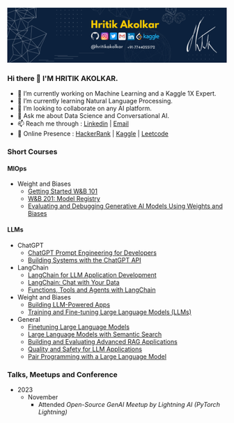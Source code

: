 ![MarineGEO circle logo](Banner02.png "Banner")
### Hi there 👋 I'M HRITIK AKOLKAR.
- 🔭 I’m currently working on Machine Learning and a Kaggle 1X Expert.  
- 🌱 I’m currently learning Natural Language Processing.
- 👯 I’m looking to collaborate on any AI platform.
- 💬 Ask me about Data Science and Conversational AI.
- 📫 Reach me through : <a href="https://www.linkedin.com/in/hritikakolkar/" target="_blank">Linkedin</a> | <a href="mailto:hritikakolkar@gmail.com?subject=%20I%20have%20an%20interesting%20Project,%20Lets%20Discuss" target="_blank">Email</a>
- 🔎 Online Presence : <a href="https://www.hackerrank.com/hritikakolkar/" target="_blank">HackerRank</a> |  <a href="https://www.kaggle.com/hritikakolkar/" target="_blank">Kaggle</a>  |  <a href="https://leetcode.com/hritikakolkar/" target="_blank">Leetcode</a>

### Short Courses
#### MlOps
  - Weight and Biases
    - [Getting Started W&B 101](https://www.wandb.courses/courses/wandb-101)
    - [W&B 201: Model Registry](https://www.wandb.courses/courses/201-model-registry)
    - [Evaluating and Debugging Generative AI Models Using Weights and Biases](https://www.deeplearning.ai/short-courses/evaluating-debugging-generative-ai/)
#### LLMs
  - ChatGPT
    - [ChatGPT Prompt Engineering for Developers](https://www.deeplearning.ai/short-courses/chatgpt-prompt-engineering-for-developers/)
    - [Building Systems with the ChatGPT API](https://www.deeplearning.ai/short-courses/building-systems-with-chatgpt/)
  - LangChain
    - [LangChain for LLM Application Development](https://www.deeplearning.ai/short-courses/langchain-for-llm-application-development/)
    - [LangChain: Chat with Your Data](https://www.deeplearning.ai/short-courses/langchain-chat-with-your-data/)
    - [Functions, Tools and Agents with LangChain](https://www.deeplearning.ai/short-courses/functions-tools-agents-langchain/)
  - Weight and Biases
    - [Building LLM-Powered Apps](https://www.wandb.courses/courses/building-llm-powered-apps)
    - [Training and Fine-tuning Large Language Models (LLMs)](https://www.wandb.courses/courses/training-fine-tuning-LLMs)
  - General
    - [Finetuning Large Language Models](https://www.deeplearning.ai/short-courses/finetuning-large-language-models/)
    - [Large Language Models with Semantic Search](https://www.deeplearning.ai/short-courses/large-language-models-semantic-search/)
    - [Building and Evaluating Advanced RAG Applications](https://www.deeplearning.ai/short-courses/building-evaluating-advanced-rag/)
    - [Quality and Safety for LLM Applications](https://www.deeplearning.ai/short-courses/quality-safety-llm-applications/)
    - [Pair Programming with a Large Language Model](https://www.deeplearning.ai/short-courses/pair-programming-llm/)
### Talks, Meetups and Conference
- 2023
  - November
    + Attended *Open-Source GenAI Meetup by Lightning AI (PyTorch Lightning)*
